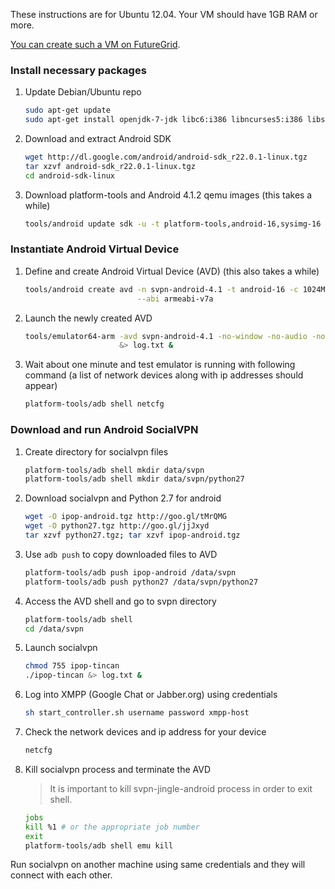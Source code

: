 These instructions are for Ubuntu 12.04. Your VM should have 1GB RAM or more.

[You can create such a VM on
FutureGrid](http://manual.futuregrid.org/openstackgrizzly.html).

### Install necessary packages

1.  Update Debian/Ubuntu repo

    ```bash
    sudo apt-get update
    sudo apt-get install openjdk-7-jdk libc6:i386 libncurses5:i386 libstdc++6:i386
    ```

2.  Download and extract Android SDK

    ```bash
    wget http://dl.google.com/android/android-sdk_r22.0.1-linux.tgz
    tar xzvf android-sdk_r22.0.1-linux.tgz
    cd android-sdk-linux
    ```

3.  Download platform-tools and Android 4.1.2 qemu images (this takes a while)

    ```bash
    tools/android update sdk -u -t platform-tools,android-16,sysimg-16
    ```

### Instantiate Android Virtual Device

1.  Define and create Android Virtual Device (AVD) (this also takes a while)

    ```bash
    tools/android create avd -n svpn-android-4.1 -t android-16 -c 1024M \
                             --abi armeabi-v7a
    ```

2.  Launch the newly created AVD

    ```bash
    tools/emulator64-arm -avd svpn-android-4.1 -no-window -no-audio -no-skin \
                         &> log.txt &
    ```

3.  Wait about one minute and test emulator is running with following command (a
    list of network devices along with ip addresses should appear)

    ```bash
    platform-tools/adb shell netcfg
    ```

### Download and run Android SocialVPN

1.  Create directory for socialvpn files

    ```bash
    platform-tools/adb shell mkdir data/svpn
    platform-tools/adb shell mkdir data/svpn/python27
    ```

2.  Download socialvpn and Python 2.7 for android

    ```bash
    wget -O ipop-android.tgz http://goo.gl/tMrQMG
    wget -O python27.tgz http://goo.gl/jjJxyd
    tar xzvf python27.tgz; tar xzvf ipop-android.tgz
    ```

3.  Use `adb push` to copy downloaded files to AVD

    ```bash
    platform-tools/adb push ipop-android /data/svpn
    platform-tools/adb push python27 /data/svpn/python27
    ```

4.  Access the AVD shell and go to svpn directory

    ```bash
    platform-tools/adb shell
    cd /data/svpn
    ```

5.  Launch socialvpn

    ```bash
    chmod 755 ipop-tincan
    ./ipop-tincan &> log.txt &
    ```

6.  Log into XMPP (Google Chat or Jabber.org) using credentials

    ```bash
    sh start_controller.sh username password xmpp-host
    ```

7.  Check the network devices and ip address for your device

    ```bash
    netcfg
    ```

8.  Kill socialvpn process and terminate the AVD

    >   It is important to kill svpn-jingle-android process in order to exit
    >   shell.

    ```bash
    jobs
    kill %1 # or the appropriate job number
    exit
    platform-tools/adb shell emu kill
    ```

Run socialvpn on another machine using same credentials and they will connect
with each other.